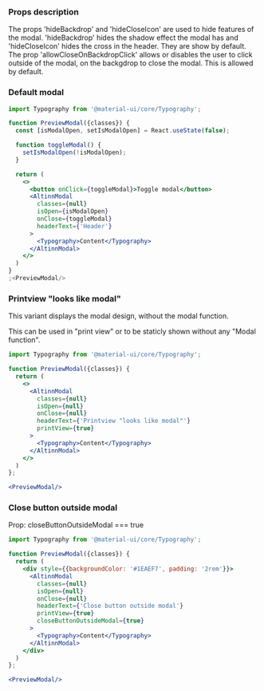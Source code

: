 ### Props description

The props 'hideBackdrop' and 'hideCloseIcon' are used to hide features of the modal. 'hideBackdrop' hides the shadow effect the modal has and 'hideCloseIcon' hides the cross in the header. They are show by default.
The prop 'allowCloseOnBackdropClick' allows or disables the user to click outside of the modal, on the backgdrop to close the modal. This is allowed by default.

### Default modal

```jsx
import Typography from '@material-ui/core/Typography';

function PreviewModal({classes}) {
  const [isModalOpen, setIsModalOpen] = React.useState(false);

  function toggleModal() {
    setIsModalOpen(!isModalOpen);
  }

  return (
    <>
      <button onClick={toggleModal}>Toggle modal</button>
      <AltinnModal
        classes={null}
        isOpen={isModalOpen}
        onClose={toggleModal}
        headerText={'Header'}
      >
        <Typography>Content</Typography>
      </AltinnModal>
    </>
  )
}
;<PreviewModal/>
```

### Printview "looks like modal"

This variant displays the modal design, without the modal function.

This can be used in "print view" or to be staticly shown without any "Modal function".

```jsx
import Typography from '@material-ui/core/Typography';

function PreviewModal({classes}) {
  return (
    <>
      <AltinnModal
        classes={null}
        isOpen={null}
        onClose={null}
        headerText={'Printview "looks like modal"'}
        printView={true}
      >
        <Typography>Content</Typography>
      </AltinnModal>
    </>
  )
};

<PreviewModal/>
```

### Close button outside modal

Prop: closeButtonOutsideModal === true

```jsx
import Typography from '@material-ui/core/Typography';

function PreviewModal({classes}) {
  return (
    <div style={{backgroundColor: '#1EAEF7', padding: '2rem'}}>
      <AltinnModal
        classes={null}
        isOpen={null}
        onClose={null}
        headerText={'Close button outside modal'}
        printView={true}
        closeButtonOutsideModal={true}
      >
        <Typography>Content</Typography>
      </AltinnModal>
    </div>
  )
};

<PreviewModal/>
```
